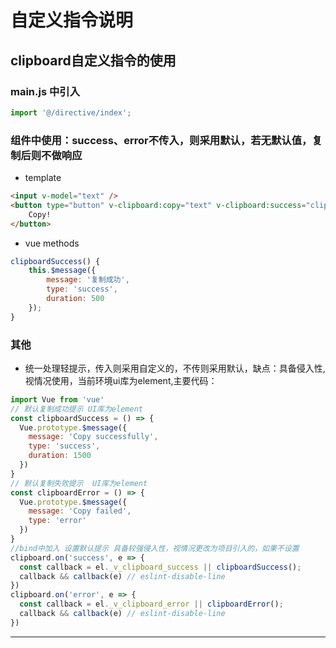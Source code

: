 # 自定义指令说明

## clipboard自定义指令的使用

### main.js 中引入

```JavaScript
import '@/directive/index';
```

### 组件中使用：success、error不传入，则采用默认，若无默认值，复制后则不做响应

- template

``` html
<input v-model="text" />
<button type="button" v-clipboard:copy="text" v-clipboard:success="clipboardSuccess">
    Copy!
</button>
```

- vue methods

```JavaScript
clipboardSuccess() {
    this.$message({
        message: '复制成功',
        type: 'success',
        duration: 500
    });
}
```

### 其他

- 统一处理轻提示，传入则采用自定义的，不传则采用默认，缺点：具备侵入性,视情况使用，当前环境ui库为element,主要代码：

```JavaScript
import Vue from 'vue'
// 默认复制成功提示 UI库为element
const clipboardSuccess = () => {
  Vue.prototype.$message({
    message: 'Copy successfully',
    type: 'success',
    duration: 1500
  })
}
// 默认复制失败提示  UI库为element
const clipboardError = () => {
  Vue.prototype.$message({
    message: 'Copy failed',
    type: 'error'
  })
}
//bind中加入 设置默认提示 具备较强侵入性，视情况更改为项目引入的，如果不设置
clipboard.on('success', e => {
  const callback = el._v_clipboard_success || clipboardSuccess();
  callback && callback(e) // eslint-disable-line
})
clipboard.on('error', e => {
  const callback = el._v_clipboard_error || clipboardError();
  callback && callback(e) // eslint-disable-line
})
```

***
